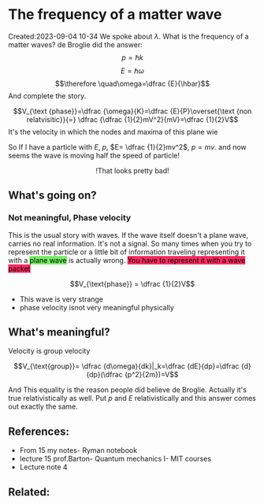 #  The frequency of a matter wave
Created:2023-09-04 10-34
We spoke about $\lambda$. What is the frequency of a matter waves?
de Broglie did the answer:
$$p=\hbar k$$
$$E=\hbar \omega$$
$$\therefore \quad\omega=\dfrac {E}{\hbar}$$
And complete the story.

$$V_{\text {phase}}=\dfrac {\omega}{K}=\dfrac {E}{P}\overset{\text {non relatvisitic}}{=} \dfrac {\dfrac {1}{2}mV^2}{mV}=\dfrac {1}{2}V$$
It's the velocity in which the nodes and maxima of this plane wie

So If I have a particle with $E,\; p$, $E= \dfrac {1}{2}mv^2$, $p=mv$. and now seems the wave is moving half the speed of particle!

$$\text{!That looks pretty bad!}$$

## What's going on? 
### Not meaningful, Phase velocity
This is the usual story with waves. If the wave itself doesn't a plane wave, carries no real information. It's not a signal. So many times when you try to represent the particle or a little bit of information traveling representing it with a <mark style="background: #2BE611A6;">plane wave</mark> is actually wrong. <mark style="background: #FF2C61;">You have to represent it with a wave packet</mark>

$$V_{\text{phase}} = \dfrac {1}{2}V$$
- This wave is very strange
- phase velocity isnot very meaningful physically

## What's meaningful? 
Velocity is group velocity

$$V_{\text{group}}= \dfrac {d\omega}{dk}|_k=\dfrac {dE}{dp}=\dfrac {d}{dp}(\dfrac {p^2}{2m})=V$$

And This equality is the reason people did believe de Broglie. Actually it's true relativistically as well. Put $p$ and $E$ relativistically and this answer comes out exactly the same.

## References:
- From 15 my notes- Ryman notebook
- lecture 15 prof.Barton- Quantum mechanics I- MIT courses
- Lecture note 4
## Related:



